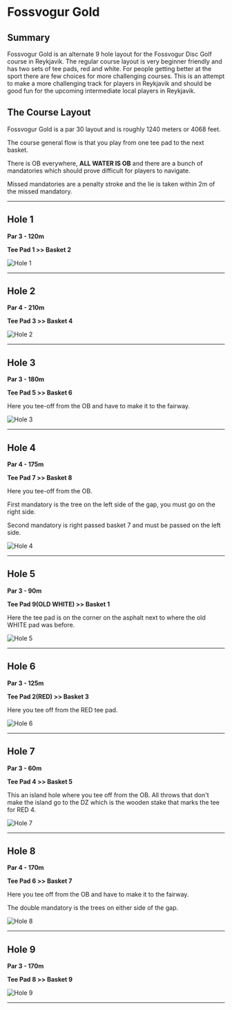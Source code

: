 # Fossvogur Gold

## Summary

Fossvogur Gold is an alternate 9 hole layout for the Fossvogur Disc Golf course in Reykjavik. The regular course layout is very beginner friendly and has two sets of tee pads, red and white. For people getting better at the sport there are few choices for more challenging courses. This is an attempt to make a more challenging track for players in Reykjavik and should be good fun for the upcoming intermediate local players in Reykjavik.

## The Course Layout

Fossvogur Gold is a par 30 layout and is roughly 1240 meters or 4068 feet.

The course general flow is that you play from one tee pad to the next basket.

There is OB everywhere, **ALL WATER IS OB** and there are a bunch of mandatories which should prove difficult for players to navigate.

Missed mandatories are a penalty stroke and the lie is taken within 2m of the missed mandatory.

---

## Hole 1

**Par 3 - 120m**

**Tee Pad 1 >> Basket 2**

![Hole 1](images/hole_1.png)

---

## Hole 2

**Par 4 - 210m**

**Tee Pad 3 >> Basket 4**

![Hole 2](images/hole_2.png)

---

## Hole 3

**Par 3 - 180m**

**Tee Pad 5 >> Basket 6**

Here you tee-off from the OB and have to make it to the fairway.

![Hole 3](images/hole_3.png)

---

## Hole 4

**Par 4 - 175m**

**Tee Pad 7 >> Basket 8**

Here you tee-off from the OB.

First mandatory is the tree on the left side of the gap, you must go on the right side.

Second mandatory is right passed basket 7 and must be passed on the left side.

![Hole 4](images/hole_4.png)

---

## Hole 5

**Par 3 - 90m**

**Tee Pad 9(OLD WHITE) >> Basket 1**

Here the tee pad is on the corner on the asphalt next to where the old WHITE pad was before.

![Hole 5](images/hole_5.png)

---

## Hole 6

**Par 3 - 125m**

**Tee Pad 2(RED) >> Basket 3**

Here you tee off from the RED tee pad.

![Hole 6](images/hole_6.png)

---

## Hole 7

**Par 3 - 60m**

**Tee Pad 4 >> Basket 5**

This an island hole where you tee off from the OB. All throws that don't make the island go to the DZ which is the wooden stake that marks the tee for RED 4.

![Hole 7](images/hole_7.png)

---

## Hole 8

**Par 4 - 170m**

**Tee Pad 6 >> Basket 7**

Here you tee off from the OB and have to make it to the fairway.

The double mandatory is the trees on either side of the gap.

![Hole 8](images/hole_8.png)

---

## Hole 9

**Par 3 - 170m**

**Tee Pad 8 >> Basket 9**

![Hole 9](images/hole_9.png)

---

